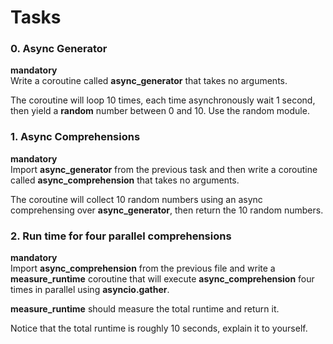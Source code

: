 # Tasks

### 0. Async Generator
**mandatory**   
Write a coroutine called **async_generator** that takes no arguments.

The coroutine will loop 10 times, each time asynchronously wait 1 second, then yield a **random** number between 0 and 10. Use the random module.

### 1. Async Comprehensions
**mandatory**       
Import **async_generator** from the previous task and then write a coroutine called **async_comprehension** that takes no arguments.

The coroutine will collect 10 random numbers using an async comprehensing over **async_generator**, then return the 10 random numbers.

### 2. Run time for four parallel comprehensions
**mandatory**       
Import **async_comprehension** from the previous file and write a **measure_runtime** coroutine that will execute **async_comprehension** four times in parallel using **asyncio.gather**.

**measure_runtime** should measure the total runtime and return it.

Notice that the total runtime is roughly 10 seconds, explain it to yourself.

